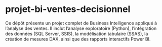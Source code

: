 # projet-bi-ventes-decisionnel
Ce dépôt présente un projet complet de Business Intelligence appliqué à l’analyse des ventes. Il inclut l’analyse exploratoire (Python), l’intégration des données (SQL Server, SSIS), la modélisation tabulaire (SSAS), la création de mesures DAX, ainsi que des rapports interactifs Power BI.
